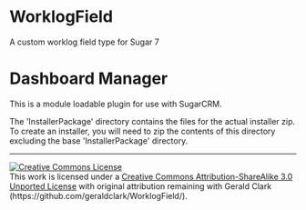 WorklogField
============

A custom worklog field type for Sugar 7

Dashboard Manager
================
This is a module loadable plugin for use with SugarCRM.

The 'InstallerPackage' directory contains the files for the actual installer zip. To create an installer, you will need to zip the contents of this directory excluding the base 'InstallerPackage' directory.

<hr>
<a rel="license" href="http://creativecommons.org/licenses/by-sa/3.0/deed.en_US"><img alt="Creative Commons License" style="border-width:0" src="http://i.creativecommons.org/l/by-sa/3.0/80x15.png" /></a><br />This work is licensed under a <a rel="license" href="http://creativecommons.org/licenses/by-sa/3.0/deed.en_US">Creative Commons Attribution-ShareAlike 3.0 Unported License</a> with original attribution remaining with Gerald Clark (https://github.com/geraldclark/WorklogField/).
